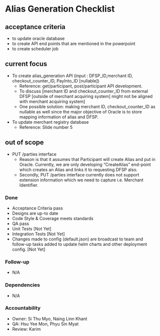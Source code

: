 # Alias Generation Checklist

## acceptance criteria

* to update oracle database
* to create API end points that are mentioned in the powerpoint
* to create scheduler job

## current focus

* To create alias_generation API (input : DFSP_ID,merchant ID, checkout_counter_ID, PayInto_ID [nullable])
  * Reference: get/participant, post/participant API development. 
  * To discuss [merchant ID and checkout_counter_ID from external DFSP [outside of merchant acquiring system] might not be aligned with merchant acquiring system]
  * One possible solution: making merchant ID, checkout_counter_ID as nullable as well since the major objective of Oracle is to store mapping information of alias and DFSP.
* To update merchant registry database
  * Reference: Slide number 5


## out of scope

* PUT /parties interface
  * Reason is that it assumes that Participant will create Alias and put in Oracle. Currently, we are only developing “CreateAlias” end-point which creates an Alias and links it to requesting DFSP also.
  * Secondly, PUT /parties interface currently does not support extension information which we need to capture i.e. Merchant Identifier.

### Done
 * Acceptance Criteria pass 
 * Designs are up-to date 
 * Code Style & Coverage meets standards 
 * QA pass 
 * Unit Tests [Not Yet]
 * Integration Tests [Not Yet] 
 * Changes made to config (default.json) are broadcast to team and follow-up tasks added to update helm charts and other deployment config. [Not Yet]


### Follow-up 
 * N/A 
  

### Dependencies
 * N/A 

  
### Accountability
 * Owner: Si Thu Myo, Naing Linn Khant
 * QA: Hsu Yee Mon, Phyu Sin Myat  
 * Review: Karim